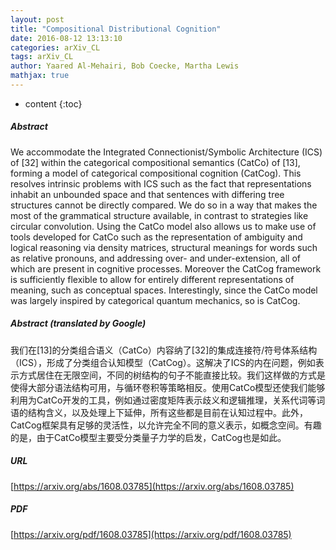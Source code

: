 ```yaml
---
layout: post
title: "Compositional Distributional Cognition"
date: 2016-08-12 13:13:10
categories: arXiv_CL
tags: arXiv_CL
author: Yaared Al-Mehairi, Bob Coecke, Martha Lewis
mathjax: true
---
```


* content
{:toc}

##### Abstract
We accommodate the Integrated Connectionist/Symbolic Architecture (ICS) of [32] within the categorical compositional semantics (CatCo) of [13], forming a model of categorical compositional cognition (CatCog). This resolves intrinsic problems with ICS such as the fact that representations inhabit an unbounded space and that sentences with differing tree structures cannot be directly compared. We do so in a way that makes the most of the grammatical structure available, in contrast to strategies like circular convolution. Using the CatCo model also allows us to make use of tools developed for CatCo such as the representation of ambiguity and logical reasoning via density matrices, structural meanings for words such as relative pronouns, and addressing over- and under-extension, all of which are present in cognitive processes. Moreover the CatCog framework is sufficiently flexible to allow for entirely different representations of meaning, such as conceptual spaces. Interestingly, since the CatCo model was largely inspired by categorical quantum mechanics, so is CatCog.

##### Abstract (translated by Google)
我们在[13]的分类组合语义（CatCo）内容纳了[32]的集成连接符/符号体系结构（ICS），形成了分类组合认知模型（CatCog）。这解决了ICS的内在问题，例如表示方式居住在无限空间，不同的树结构的句子不能直接比较。我们这样做的方式是使得大部分语法结构可用，与循环卷积等策略相反。使用CatCo模型还使我们能够利用为CatCo开发的工具，例如通过密度矩阵表示歧义和逻辑推理，关系代词等词语的结构含义，以及处理上下延伸，所有这些都是目前在认知过程中。此外，CatCog框架具有足够的灵活性，以允许完全不同的意义表示，如概念空间。有趣的是，由于CatCo模型主要受分类量子力学的启发，CatCog也是如此。

##### URL
[https://arxiv.org/abs/1608.03785](https://arxiv.org/abs/1608.03785)

##### PDF
[https://arxiv.org/pdf/1608.03785](https://arxiv.org/pdf/1608.03785)

